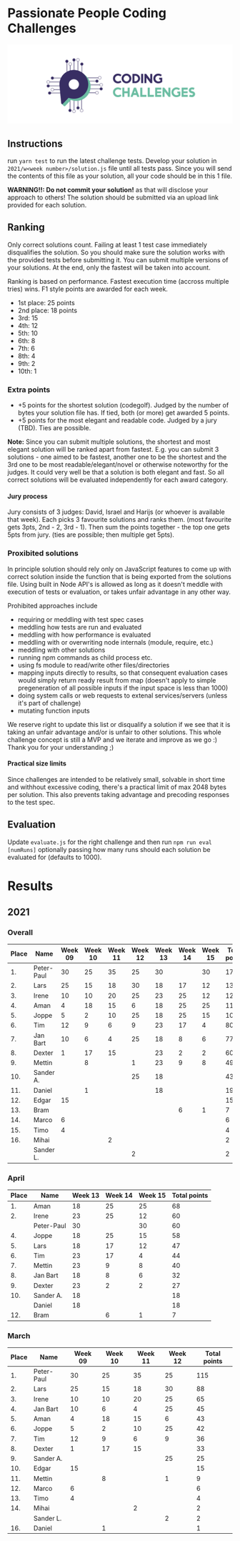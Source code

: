 # Passionate People Coding Challenges

![Passionate People Coding Challenges](./pp-cc-logo.png)

## Instructions

run `yarn test` to run the latest challenge tests.
Develop your solution in `2021/w<week number>/solution.js` file until all tests pass.
Since you will send the contents of this file as your solution, all your code should be in this 1 file.

**WARNING!!: Do not commit your solution!** as that will disclose your approach to others!
The solution should be submitted via an upload link provided for each solution.

## Ranking
Only correct solutions count. Failing at least 1 test case immediately disqualifies the solution.
So you should make sure the solution works with the provided tests before submitting it.
You can submit multiple versions of your solutions. At the end, only the fastest will be taken into account.

Ranking is based on performance. Fastest execution time (accross multiple tries) wins. F1 style points are awarded for each week.
- 1st place: 25 points
- 2nd place: 18 points
- 3rd: 15
- 4th: 12
- 5th: 10
- 6th: 8
- 7th: 6
- 8th: 4
- 9th: 2
- 10th: 1

### Extra points

- +5 points for the shortest solution (codegolf). Judged by the number of bytes your solution file has. If tied, both (or more) get awarded 5 points.
- +5 points for the most elegant and readable code. Judged by a jury (TBD). Ties are possible.

**Note:** Since you can submit multiple solutions, the shortest and most elegant solution will be ranked apart from fastest. E.g. you can submit 3 solutions - one aimed to be fastest, another one to be the shortest and the 3rd one to be most readable/elegant/novel or otherwise noteworthy for the judges. It could very well be that a solution is both elegant and fast. So all correct solutions will be evaluated independently for each award category.

#### Jury process

Jury consists of 3 judges: David, Israel and Harijs (or whoever is available that week).
Each picks 3 favourite solutions and ranks them. (most favourite gets 3pts, 2nd - 2, 3rd - 1).
Then sum the points together - the top one gets 5pts from jury. (ties are possible; then multiple get 5pts).

### Proxibited solutions

In principle solution should rely only on JavaScript features to come up with correct solution inside the function that is being exported from the solutions file.
Using built in Node API's is allowed as long as it doesn't meddle with execution of tests or evaluation, or takes unfair advantage in any other way.

Prohibited approaches include
- requiring or meddling with test spec cases
- meddling how tests are run and evaluated
- meddling with how performance is evaluated
- meddling with or overwriting node internals (module, require, etc.)
- meddling with other solutions
- running npm commands as child process etc.
- using fs module to read/write other files/directories
- mapping inputs directly to results, so that consequent evaluation cases would simply return ready result from map (doesn't apply to simple pregeneration of all possible inputs if the input space is less than 1000)
- doing system calls or web requests to extenal services/servers (unless it's part of challenge)
- mutating function inputs

We reserve right to update this list or disqualify a solution if we see that it is taking an unfair advantage and/or is unfair to other solutions.
This whole challenge concept is still a MVP and we iterate and improve as we go :) Thank you for your understanding ;)

#### Practical size limits

Since challenges are intended to be relatively small, solvable in short time and withhout excessive coding, there's a practical limit of max 2048 bytes per solution.
This also prevents taking advantage and precoding responses to the test spec.

## Evaluation

Update `evaluate.js` for the right challenge and then run `npm run eval [numRuns]` optionally passing how many runs should each solution be evaluated for (defaults to 1000).


# Results
## 2021
### Overall

| Place | Name       | Week 09 | Week 10 | Week 11 | Week 12   | Week 13   | Week 14  | Week 15  | Total points |
|-------|------------|---------|---------|---------|-----------|-----------|----------|----------|--------------|
| 1.    | Peter-Paul | 30      | 25      | 35      | 25        | 30        |          | 30       | 175          |
| 2.    | Lars       | 25      | 15      | 18      | 30        | 18        | 17       | 12       | 135          |
| 3.    | Irene      | 10      | 10      | 20      | 25        | 23        | 25       | 12       | 125          |
| 4.    | Aman       | 4       | 18      | 15      | 6         | 18        | 25       | 25       | 111          |
| 5.    | Joppe      | 5       | 2       | 10      | 25        | 18        | 25       | 15       | 100          |
| 6.    | Tim        | 12      | 9       | 6       | 9         | 23        | 17       | 4        | 80           |
| 7.    | Jan Bart   | 10      | 6       | 4       | 25        | 18        | 8        | 6        | 77           |
| 8.    | Dexter     | 1       | 17      | 15      |           | 23        | 2        | 2        | 60           |
| 9.    | Mettin     |         | 8       |         | 1         | 23        | 9        | 8        | 49           |
| 10.   | Sander A.  |         |         |         | 25        | 18        |          |          | 43           |
| 11.   | Daniel     |         | 1       |         |           | 18        |          |          | 19           |
| 12.   | Edgar      | 15      |         |         |           |           |          |          | 15           |
| 13.   | Bram       |         |         |         |           |           | 6        | 1        | 7            |
| 14.   | Marco      | 6       |         |         |           |           |          |          | 6            |
| 15.   | Timo       | 4       |         |         |           |           |          |          | 4            |
| 16.   | Mihai      |         |         | 2       |           |           |          |          | 2            |
|       | Sander L.  |         |         |         | 2         |           |          |          | 2            |


### April


| Place | Name        | Week 13     | Week 14  | Week 15  | Total points |
|-------|-------------|-------------|----------|----------|--------------|
| 1.    | Aman        | 18          | 25       | 25       | 68           |
| 2.    | Irene       | 23          | 25       | 12       | 60           |
|       | Peter-Paul  | 30          |          | 30       | 60           |
| 4.    | Joppe       | 18          | 25       | 15       | 58           |
| 5.    | Lars        | 18          | 17       | 12       | 47           |
| 6.    | Tim         | 23          | 17       | 4        | 44           |
| 7.    | Mettin      | 23          | 9        | 8        | 40           |
| 8.    | Jan Bart    | 18          | 8        | 6        | 32           |
| 9.    | Dexter      | 23          | 2        | 2        | 27           |
| 10.   | Sander A.   | 18          |          |          | 18           |
|       | Daniel      | 18          |          |          | 18           |
| 12.   | Bram        |             | 6        | 1        | 7            |


### March

| Place | Name       | Week 09 | Week 10 | Week 11 | Week 12   | Total points |
|-------|------------|---------|---------|---------|-----------|--------------|
| 1.    | Peter-Paul | 30      | 25      | 35      | 25        | 115          |
| 2.    | Lars       | 25      | 15      | 18      | 30        | 88           |
| 3.    | Irene      | 10      | 10      | 20      | 25        | 65           |
| 4.    | Jan Bart   | 10      | 6       | 4       | 25        | 45           |
| 5.    | Aman       | 4       | 18      | 15      | 6         | 43           |
| 6.    | Joppe      | 5       | 2       | 10      | 25        | 42           |
| 7.    | Tim        | 12      | 9       | 6       | 9         | 36           |
| 8.    | Dexter     | 1       | 17      | 15      |           | 33           |
| 9.    | Sander A.  |         |         |         | 25        | 25           |
| 10.   | Edgar      | 15      |         |         |           | 15           |
| 11.   | Mettin     |         | 8       |         | 1         | 9            |
| 12.   | Marco      | 6       |         |         |           | 6            |
| 13.   | Timo       | 4       |         |         |           | 4            |
| 14.   | Mihai      |         |         | 2       |           | 2            |
|       | Sander L.  |         |         |         | 2         | 2            |
| 16.   | Daniel     |         | 1       |         |           | 1            |
